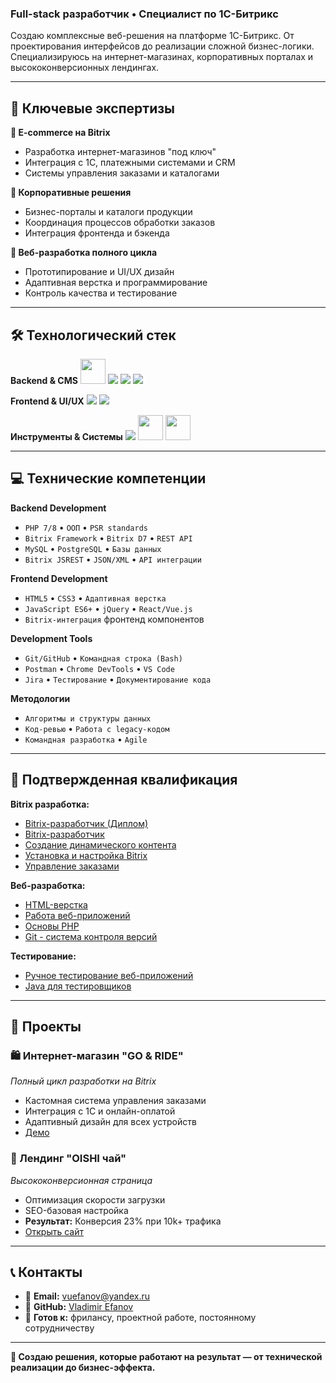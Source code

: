 ### Full-stack разработчик • Специалист по 1С-Битрикс

Создаю комплексные веб-решения на платформе 1С-Битрикс. От проектирования интерфейсов до реализации сложной бизнес-логики. Специализируюсь на интернет-магазинах, корпоративных порталах и высококонверсионных лендингах.

---

## 🚀 Ключевые экспертизы

**🛒 E-commerce на Bitrix**
- Разработка интернет-магазинов "под ключ"
- Интеграция с 1С, платежными системами и CRM
- Системы управления заказами и каталогами

**🏢 Корпоративные решения**
- Бизнес-порталы и каталоги продукции
- Координация процессов обработки заказов
- Интеграция фронтенда и бэкенда

**🎯 Веб-разработка полного цикла**
- Прототипирование и UI/UX дизайн
- Адаптивная верстка и программирование
- Контроль качества и тестирование

---

## 🛠️ Технологический стек

**Backend & CMS**
<img src="https://www.ph4.ru/DL/LOGO_ICON/_/_1c_betrix.gif" width="40" height="40" />
<img src="https://skillicons.dev/icons?i=php,mysql,postgresql" />
<img src="https://skillicons.dev/icons?i=wordpress" />
<img src="https://skillicons.dev/icons?i=postman" />

**Frontend & UI/UX**
<img src="https://skillicons.dev/icons?i=html,css,js,jquery,figma,ps" />
<img src="https://skillicons.dev/icons?i=react,vue" />

**Инструменты & Системы**
<img src="https://skillicons.dev/icons?i=git,github,vscode,bash" />
<img src="https://cdn.simpleicons.org/jira/0052CC" width="40" height="40" />
<img src="https://cdn.simpleicons.org/googlechrome/4285F4" width="40" height="40" />

---

## 💻 Технические компетенции

**Backend Development**
- `PHP 7/8` • `ООП` • `PSR standards`
- `Bitrix Framework` • `Bitrix D7` • `REST API`
- `MySQL` • `PostgreSQL` • `Базы данных`
- `Bitrix JSREST` • `JSON/XML` • `API интеграции`

**Frontend Development**  
- `HTML5` • `CSS3` • `Адаптивная верстка`
- `JavaScript ES6+` • `jQuery` • `React/Vue.js`
- `Bitrix-интеграция` фронтенд компонентов

**Development Tools**
- `Git/GitHub` • `Командная строка (Bash)`
- `Postman` • `Chrome DevTools` • `VS Code`
- `Jira` • `Тестирование` • `Документирование кода`

**Методологии**
- `Алгоритмы и структуры данных`
- `Код-ревью` • `Работа с legacy-кодом`
- `Командная разработка` • `Agile`

---

## 📜 Подтвержденная квалификация

**Bitrix разработка:**
- [Bitrix-разработчик (Диплом)](./certificates/bitrix-developer-diploma.pdf)
- [Bitrix-разработчик](./certificates/bitrix-developer.pdf)
- [Создание динамического контента](./certificates/bitrix-dynamic-content.pdf)
- [Установка и настройка Bitrix](./certificates/bitrix-installation.pdf)
- [Управление заказами](./certificates/bitrix-order-system.pdf)

**Веб-разработка:**
- [HTML-верстка](./certificates/html-layout.pdf)
- [Работа веб-приложений](./certificates/web-applications-work.pdf)
- [Основы PHP](./certificates/PHP.pdf)
- [Git - система контроля версий](./certificates/git-version-control.pdf)

**Тестирование:**
- [Ручное тестирование веб-приложений](./certificates/manual-testing.pdf)
- [Java для тестировщиков](./certificates/java-testing.pdf)

---

## 💼 Проекты

### 🛍️ Интернет-магазин "GO & RIDE"
*Полный цикл разработки на Bitrix*
- Кастомная система управления заказами
- Интеграция с 1С и онлайн-оплатой
- Адаптивный дизайн для всех устройств
- [Демо](https://u179268.test-handyhost.ru/)

### 🎯 Лендинг "OISHI чай"
*Высококонверсионная страница*
- Оптимизация скорости загрузки
- SEO-базовая настройка
- **Результат:** Конверсия 23% при 10k+ трафика
- [Открыть сайт](https://opt.oishigroup.ru/)

---

## 📞 Контакты

- 📧 **Email:** vuefanov@yandex.ru
- 🔗 **GitHub:** [Vladimir Efanov](https://github.com/VladimirEfanov)
- 💼 **Готов к:** фрилансу, проектной работе, постоянному сотрудничеству

---

**🎯 Создаю решения, которые работают на результат — от технической реализации до бизнес-эффекта.**
